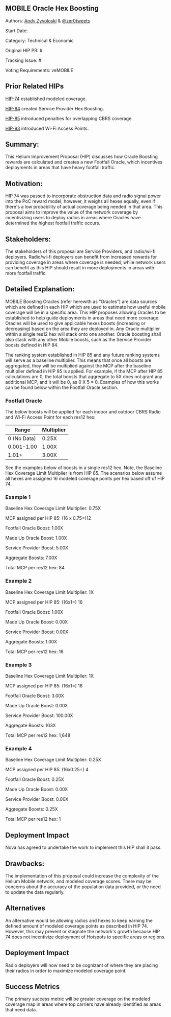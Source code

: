 ## MOBILE Oracle Hex Boosting
Authors: [Andy Zyvoloski](https://github.com/heatedlime) & [@zer0tweets](https://github.com/zer0tweets)

Start Date: 

Category: Technical & Economic

Original HIP PR: #

Tracking Issue: #

Voting Requirements: veMOBILE

## Prior Related HIPs

[HIP-74](https://github.com/helium/HIP/blob/main/0074-mobile-poc-modeled-coverage-rewards.md) established modeled coverage.

[HIP-84](https://github.com/helium/HIP/blob/main/0084-service-provider-hex-boosting.md) created Service Provider Hex Boosting.

[HIP-85](https://github.com/helium/HIP/blob/main/0085-mobile-hex-coverage-limit.md) introduced penalties for overlapping CBRS coverage.

[HIP-93](https://github.com/helium/HIP/blob/main/0093-addition-of-wifi-aps-to-mobile-subdao.md) introduced Wi-Fi Access Points. 

## Summary:
This Helium Improvement Proposal (HIP) discusses how Oracle Boosting rewards are calculated and creates a new Footfall Oracle, which incentives deployments in areas that have heavy footfall traffic. 


## Motivation:
HIP 74 was passed to incorporate obstruction data and radio signal power into the PoC reward model; however, it weighs all hexes equally, even if there's a low probability of actual coverage being needed in that area. This proposal aims to improve the value of the network coverage by incentivizing users to deploy radios in areas where Oracles have determined the highest footfall traffic occurs. 

## Stakeholders:
The stakeholders of this proposal are Service Providers, and radio/wi-fi deployers. Radio/wi-fi deployers can benefit from increased rewards for providing coverage in areas where coverage is needed, while network users can benefit as this HIP should result in more deployments in areas with more footfall traffic. 

## Detailed Explanation:
MOBILE Boosting Oracles (refer herewith as “Oracles”) are data sources which are defined in each HIP which are used to estimate how useful mobile coverage will be in a specific area. This HIP proposes allowing Oracles to be established to help guide deployments in areas that need more coverage. Oracles will be used to give applicable hexes boosts (increasing or decreasing) based on the area they are deployed in. Any Oracle multiplier within a single res12 hex will stack onto one another. Oracle boosting shall also stack with any other Mobile boosts, such as the Service Provider boosts defined in HIP 84. 

The ranking system established in HIP 85 and any future ranking systems will serve as a baseline multiplier. This means that once all boosts are aggregated, they will be multiplied against the MCP after the baseline multiplier defined in HIP 85 is applied. For example, if the MCP after HIP 85 calculations are 0, the total boosts that aggregate to 5X does not grant any additional MCP, and it will be 0, as 0 X 5 = 0. 
Examples of how this works can be found below within the Footfall Oracle section.

### Footfall Oracle  

The below boosts will be applied for each indoor and outdoor CBRS Radio and Wi-Fi Access Point for each res12 hex: 


|Range       | Multiplier |
|------------|------------|
| 0 (No Data)| 0.25X      |
| 0.001-1.00 | 1.00X      |
| 1.01+      | 3.00X      |


See the examples below of boosts in a single res12 hex. Note, the Baseline Hex Coverage Limit Multiplier is from HIP 85. The scenarios below assume all hexes are assigned 16 modeled coverage points per hex based off of HIP 74.

### Example 1
Baseline Hex Coverage Limit Multiplier: 0.75X

MCP assigned per HIP 85: (16 x 0.75=)12

Footfall Oracle Boost: 1.00X

Made Up Oracle Boost: 1.00X

Service Provider Boost: 5.00X

Aggregate Boosts: 7.00X 

Total MCP per res12 hex: 84


### Example 2
Baseline Hex Coverage Limit Multiplier: 1X

MCP assigned per HIP 85: (16x1=) 16

Footfall Oracle Boost: 1.00X

Made Up Oracle Boost: 0.00X

Service Provider Boost: 0.00X

Aggregate Boosts: 1.00X 

Total MCP per res12 hex: 16


### Example 3
Baseline Hex Coverage Limit Multiplier: 1X

MCP assigned per HIP 85: (16x1=) 16

Footfall Oracle Boost: 3.00X

Made Up Oracle Boost: 0.00X

Service Provider Boost: 100.00X

Aggregate Boosts: 103X 

Total MCP per res12 hex: 1,648 


### Example 4
Baseline Hex Coverage Limit Multiplier: 0.25X

MCP assigned per HIP 85: (16x0.25=) 4

Footfall Oracle Boost: 0.25X

Made Up Oracle Boost: 0.00X

Service Provider Boost: 0.00X

Aggregate Boosts: 0.25X 

Total MCP per res12 hex: 1


## Deployment Impact
Nova has agreed to undertake the work to implement this HIP shall it pass. 

## Drawbacks:
The implementation of this proposal could increase the complexity of the Helium Mobile network, and modeled coverage scores. There may be concerns about the accuracy of the population data provided, or the need to update the data regularly. 


## Alternatives
An alternative would be allowing radios and hexes to keep earning the defined amount of modeled coverage points as described in HIP 74. However, this may prevent or stagnate the network's growth because HIP 74 does not incentivize deployment of Hotspots to specific areas or regions. 


## Deployment Impact
Radio deployers will now need to be cognizant of where they are placing their radios in order to maximize modeled coverage point.

## Success Metrics
The primary success metric will be greater coverage on the modeled coverage map in areas where top carriers have already identified as areas that need data. 



